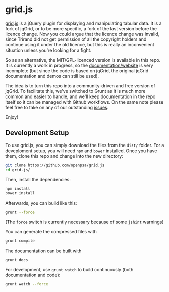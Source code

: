 grid.js
======

[grid.js](http://openpsa.github.io/grid.js/) is a jQuery plugin for displaying and manipulating tabular data. It is a fork of jqGrid, or to be more specific, a fork of the last version before the licence change. Now you could argue that the licence change was invalid, since Trirand did not get permission of all the copyright holders and continue using it under the old licence, but this is really an inconvenient situation unless you're looking for a fight.

So as an alternative, the MIT/GPL-licenced version is available in this repo. It is currently a work in progress, so  the [documentation/website](http://openpsa.github.io/grid.js/) is very incomplete (but since the code is based on jqGrid, the original jqGrid documentation and demos can still be used).

The idea is to turn this repo into a community-driven and free version of jqGrid. To facilitate this, we've switched to Grunt as it is much more common and easier to handle, and we'll keep documentation in the repo itself so it can be managed with Github workflows. On the same note please feel free to take on any of our outstanding [issues](https://github.com/openpsa/grid.js/issues).

Enjoy!


## Development Setup

To use grid.js, you can simply download the files from the `dist/` folder. For a deveploment setup, you will need `npm` and `bower` installed. Once you have them, clone this repo and change into the new directory:

```bash
git clone https://github.com/openpsa/grid.js
cd grid.js/
```

Then, install the dependencies:

```bash
npm install
bower install
```

Afterwards, you can build like this:

```bash
grunt --force
```

(The `force` switch is currently necessary because of some `jshint` warnings)

You can generate the compressed files with

```bash
grunt compile
```

The documentation can be built with

```bash
grunt docs
```

For development, use `grunt watch` to build continuously (both documentation and code):

```bash
grunt watch --force
```
